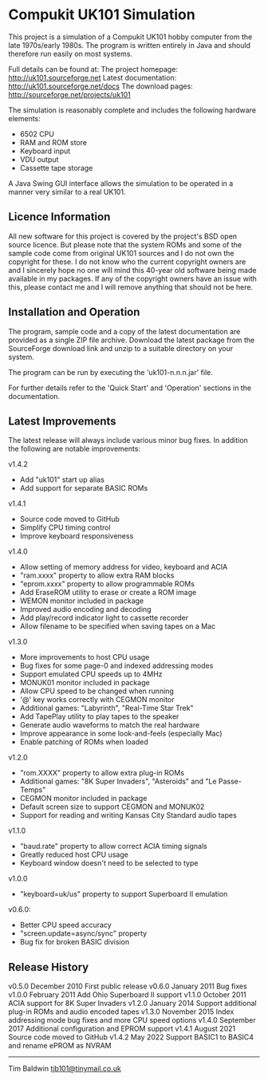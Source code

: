 Compukit UK101 Simulation
=========================
This project is a simulation of a Compukit UK101 hobby computer from the 
late 1970s/early 1980s.  The program is written entirely in Java and should 
therefore run easily on most systems. 

Full details can be found at:
   The project homepage:  http://uk101.sourceforge.net
   Latest documentation:  http://uk101.sourceforge.net/docs
   The download pages:    http://sourceforge.net/projects/uk101

The simulation is reasonably complete and includes the following
hardware elements:

 - 6502 CPU
 - RAM and ROM store
 - Keyboard input
 - VDU output
 - Cassette tape storage
  
A Java Swing GUI interface allows the simulation to be operated in a 
manner very similar to a real UK101. 

Licence Information
-------------------
All new software for this project is covered by the project's BSD
open source licence.  But please note that the system ROMs and some 
of the sample code come from original UK101 sources and I do not 
own the copyright for these.  I do not know who the current copyright
owners are and I sincerely hope no one will mind this 40-year old 
software being made available in my packages.  If any of the copyright
owners have an issue with this, please contact me and I will remove 
anything that should not be here.  

Installation and Operation 
--------------------------
The program, sample code and a copy of the latest documentation are 
provided as a single ZIP file archive.  Download the latest package from
the SourceForge download link and unzip to a suitable directory on your
system.

The program can be run by executing the 'uk101-n.n.n.jar' file.

For further details refer to the 'Quick Start' and 'Operation' sections
in the documentation.

Latest Improvements
-------------------
The latest release will always include various minor bug fixes.  In 
addition the following are notable improvements:

v1.4.2
 - Add "uk101" start up alias
 - Add support for separate BASIC ROMs

v1.4.1
 - Source code moved to GitHub
 - Simplify CPU timing control
 - Improve keyboard responsiveness

v1.4.0
 - Allow setting of memory address for video, keyboard and ACIA
 - "ram.xxxx" property to allow extra RAM blocks
 - "eprom.xxxx" property to allow programmable ROMs
 - Add EraseROM utility to erase or create a ROM image
 - WEMON monitor included in package
 - Improved audio encoding and decoding
 - Add play/record indicator light to cassette recorder
 - Allow filename to be specified when saving tapes on a Mac

v1.3.0
 - More improvements to host CPU usage
 - Bug fixes for some page-0 and indexed addressing modes
 - Support emulated CPU speeds up to 4MHz
 - MONUK01 monitor included in package
 - Allow CPU speed to be changed when running
 - '@' key works correctly with CEGMON monitor 
 - Additional games: "Labyrinth", "Real-Time Star Trek" 
 - Add TapePlay utility to play tapes to the speaker
 - Generate audio waveforms to match the real hardware
 - Improve appearance in some look-and-feels (especially Mac)
 - Enable patching of ROMs when loaded

v1.2.0
 - "rom.XXXX" property to allow extra plug-in ROMs
 - Additional games: "8K Super Invaders", "Asteroids" and "Le Passe-Temps"
 - CEGMON monitor included in package
 - Default screen size to support CEGMON and MONUK02
 - Support for reading and writing Kansas City Standard audio tapes

v1.1.0
 - "baud.rate" property to allow correct ACIA timing signals
 - Greatly reduced host CPU usage 
 - Keyboard window doesn't need to be selected to type

v1.0.0
 - "keyboard=uk/us" property to support Superboard II emulation

v0.6.0:
 - Better CPU speed accuracy
 - "screen.update=async/sync" property
 - Bug fix for broken BASIC division 

Release History
---------------
v0.5.0  December 2010   First public release
v0.6.0  January 2011    Bug fixes 
v1.0.0  February 2011   Add Ohio Superboard II support
v1.1.0  October 2011    ACIA support for 8K Super Invaders
v1.2.0  January 2014    Support additional plug-in ROMs and audio encoded tapes
v1.3.0  November 2015   Index addressing mode bug fixes and more CPU speed options
v1.4.0  September 2017  Additional configuration and EPROM support 
v1.4.1  August 2021     Source code moved to GitHub
v1.4.2  May 2022        Support BASIC1 to BASIC4 and rename ePROM as NVRAM

---
Tim Baldwin
<tjb101@tinymail.co.uk>
